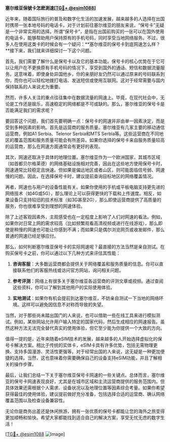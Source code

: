 **塞尔维亚保號卡怎麽測速[[TG💪+ @esim1088](https://t.me/s/esim1088)]**

近年来，随着国际旅行的普及和数字化生活的加速发展，越来越多的人选择在出国时携带一张本地号码的电话卡。对于计划前往塞尔维亚的朋友来说，“保号卡”无疑是一个非常实用的选择。所谓“保号卡”，是指在出国前购买的一张可以在国外使用的电话卡，能够帮助用户保持原有的手机号码，同时享受当地网络服务。不过，很多人在使用这类卡的时候会有一个疑问：**塞尔维亚的保号卡到底网速怎么样？**接下来，我们就来详细探讨一下这个问题。

首先，我们需要了解什么是保号卡以及它的基本功能。保号卡的核心优势在于它可以让用户在不更换原有手机号码的情况下，享受到国外的通话、短信和数据流量服务。这意味着，即使身处异国他乡，你的亲朋好友仍然可以通过原来的号码联系到你，而你也可以轻松地拨打电话、发送短信或使用互联网。这对于经常需要与国内保持联系的人来说尤为重要。

然而，许多人关注的重点往往集中在数据流量的网速上。毕竟，在现代社会中，无论是工作还是娱乐，高速稳定的网络都是不可或缺的。那么，塞尔维亚的保号卡是否能满足我们的需求呢？

要回答这个问题，我们首先要明确一点：保号卡的网速并非由单一因素决定，而是受到多种因素的影响。首先是运营商的服务质量。塞尔维亚有几家主要的移动通信运营商，例如A1 Serbia、Telenor Serbia和MTS Serbia等。这些运营商在不同地区的覆盖范围和服务质量可能会有所差异。如果你选择的保号卡来自服务质量较高的运营商，那么在网速方面通常会有更好的表现。

其次，网速还取决于具体的地理位置。塞尔维亚作为一个欧洲国家，其城市区域（如首都贝尔格莱德）的网络基础设施相对完善，因此在这些地方使用保号卡时，网速通常比较稳定且快速。但如果是偏远地区或者山区，则可能面临信号弱、网速慢的问题。因此，在选择保号卡时，建议提前查询目标地区的网络覆盖情况。

再者，网速也与用户的设备性能有关。如果你使用的手机或平板电脑支持更先进的网络技术（如4G或5G），那么理论上可以获得更快的下载和上传速度。相反，如果设备只支持较旧的技术标准（如3G甚至2G），那么即使运营商提供了高质量的服务，你也很难享受到理想的网速体验。

除了上述客观因素外，主观感受也在一定程度上影响了人们对网速的看法。例如，如果你对日常上网的需求较高（比如频繁观看高清视频或进行在线游戏），那么即使是稍慢的网速也可能让你感到不满；而如果只是偶尔浏览网页或收发邮件，那么普通的网速已经足够应付。

那么，如何判断塞尔维亚保号卡的实际网速呢？最直接的方法当然是亲自测试。在购买保号卡之前，你可以通过以下几种方式来评估其性能：

1. **咨询客服**：大多数运营商都会提供关于网络覆盖和服务质量的信息。你可以直接联系他们的客服热线或访问官方网站，询问相关问题。
   
2. **参考评测**：网络上有很多关于塞尔维亚各运营商的评测文章或视频。通过查阅这些资料，你可以了解到其他用户的实际使用体验。

3. **实地测试**：如果你有机会提前到达塞尔维亚，不妨亲自测试一下当地的网络环境。这样可以避免因信息不对称而导致的失望。

当然，对于那些尚未踏出国门的人来说，也可以借助一些在线工具来进行模拟测试。例如，某些网站允许用户输入特定的国家代码，然后生成相应的网速报告。虽然这种方法无法完全替代真实的使用体验，但它至少能为你提供一个大致的方向。

值得一提的是，近年来随着eSIM技术的发展，越来越多的人开始选择虚拟化的保号卡解决方案。相比于传统的实体卡，eSIM卡具有许多优势，包括无需物理更换、支持多国漫游、灵活性更强等。对于经常出国的人来说，这无疑是一种更加便捷的选择。当然，这也意味着你需要确保自己的设备支持eSIM功能，并且了解相关的操作步骤。

最后，让我们总结一下关于塞尔维亚保号卡网速的一些关键点。总体而言，塞尔维亚的保号卡网速表现良好，尤其是在城市区域和主流运营商提供的服务范围内。但具体效果还需根据个人需求、设备状况以及地理位置等因素综合考量。如果你希望获得最佳的使用体验，建议提前做好充分准备，包括选择合适的运营商、确认网络覆盖范围以及检查设备兼容性。

无论你是商务出差还是休闲旅游，拥有一张优质的保号卡都能让您的海外之旅变得更加顺畅和愉快。希望大家都能找到适合自己的解决方案，享受无忧无虑的数字生活！

[[TG💪+ @esim1088](https://t.me/s/esim1088) ![Image](https://i.postimg.cc/4NQfJmqS/Snipaste-2025-05-13-00-14-12.png)]